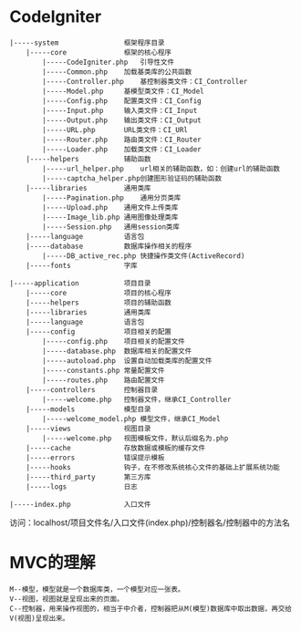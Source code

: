 # CodeIgniter
  
    |-----system                框架程序目录  
        |-----core              框架的核心程序  
            |-----CodeIgniter.php   引导性文件  
            |-----Common.php    加载基类库的公共函数  
            |-----Controller.php    基控制器类文件：CI_Controller  
            |-----Model.php     基模型类文件：CI_Model  
            |-----Config.php    配置类文件：CI_Config  
            |-----Input.php     输入类文件：CI_Input  
            |-----Output.php    输出类文件：CI_Output  
            |-----URL.php       URL类文件：CI_URl  
            |-----Router.php    路由类文件：CI_Router  
            |-----Loader.php    加载类文件：CI_Loader  
        |-----helpers           辅助函数  
            |-----url_helper.php    url相关的辅助函数，如：创建url的辅助函数  
            |-----captcha_helper.php创建图形验证码的辅助函数  
        |-----libraries         通用类库  
            |-----Pagination.php    通用分页类库  
            |-----Upload.php    通用文件上传类库  
            |-----Image_lib.php 通用图像处理类库  
            |-----Session.php   通用session类库  
        |-----language          语言包  
        |-----database          数据库操作相关的程序  
            |-----DB_active_rec.php 快捷操作类文件(ActiveRecord)  
        |-----fonts             字库  
          
    |-----application           项目目录  
        |-----core              项目的核心程序  
        |-----helpers           项目的辅助函数  
        |-----libraries         通用类库  
        |-----language          语言包  
        |-----config            项目相关的配置  
            |-----config.php    项目相关的配置文件     
            |-----database.php  数据库相关的配置文件  
            |-----autoload.php  设置自动加载类库的配置文件  
            |-----constants.php 常量配置文件  
            |-----routes.php    路由配置文件  
        |-----controllers       控制器目录  
            |-----welcome.php   控制器文件，继承CI_Controller  
        |-----models            模型目录  
            |-----welcome_model.php 模型文件，继承CI_Model  
        |-----views             视图目录  
            |-----welcome.php   视图模板文件，默认后缀名为.php  
        |-----cache             存放数据或模板的缓存文件  
        |-----errors            错误提示模板  
        |-----hooks             钩子，在不修改系统核心文件的基础上扩展系统功能  
        |-----third_party       第三方库  
        |-----logs              日志  
      
    |-----index.php             入口文件
  
  访问：localhost/项目文件名/入口文件(index.php)/控制器名/控制器中的方法名
  
#  MVC的理解
    M--模型，模型就是一个数据库类，一个模型对应一张表。
    V--视图，视图就是呈现出来的页面。
    C--控制器，用来操作视图的，相当于中介者，控制器把从M(模型)数据库中取出数据，再交给V(视图)呈现出来。
  
  


